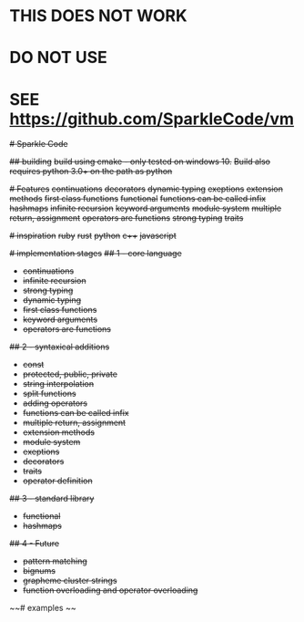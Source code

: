 # THIS DOES NOT WORK
# DO NOT USE
# SEE https://github.com/SparkleCode/vm

~~# Sparkle Code~~

~~## building~~
~~build using cmake - only tested on windows 10.~~
~~Build also requires python 3.0+ on the path as python~~

~~# Features~~
~~continuations~~
~~decorators~~
~~dynamic typing~~
~~exeptions~~
~~extension methods~~
~~first class functions~~
~~functional~~
~~functions can be called infix~~
~~hashmaps~~
~~infinite recursion~~
~~keyword arguments~~
~~module system~~
~~multiple return, assignment~~
~~operators are functions~~
~~strong typing~~
~~traits~~

~~# inspiration~~
~~ruby~~
~~rust~~
~~python~~
~~c++~~
~~javascript~~

~~# implementation stages~~
~~## 1 - core language~~
  - ~~continuations~~
  - ~~infinite recursion~~
  - ~~strong typing~~
  - ~~dynamic typing~~
  - ~~first class functions~~
  - ~~keyword arguments~~
  - ~~operators are functions~~

~~## 2 - syntaxical additions~~
  - ~~const~~
  - ~~protected, public, private~~
  - ~~string interpolation~~
  - ~~split functions~~
  - ~~adding operators~~
  - ~~functions can be called infix~~
  - ~~multiple return, assignment~~
  - ~~extension methods~~
  - ~~module system~~
  - ~~exeptions~~
  - ~~decorators~~
  - ~~traits~~
  - ~~operator definition~~

~~## 3 - standard library~~
  - ~~functional~~
  - ~~hashmaps~~

~~## 4 - Future~~
  - ~~pattern matching~~
  - ~~bignums~~
  - ~~grapheme cluster strings~~
  - ~~function overloading and operator overloading~~

~~# examples ~~

<!--
```
print("hello, world");

let x = fn(hello = "world") {  //assign x to un-named lambda, set default value of hello to world
  print("hello, ${hello}");
};

let x = fn loop(n) { //assign x to named lambda, for recursion, name not accessable outside function
  if n > 1 then {
    loop(n - 1);
  }
  print(n);
}

[1,2,3].reduce(\+,0); //operator as function

namespace funcs {
  fn hi(name) {
    print(name);
  };
}
funcs.hi("Bob");

fn run(code) {
  code();
}
run {  // block after function name adds block as last argument to function, if only block parents not required
  print("hi");
}

fn run2(arg,code){
  code(arg);
}
run2(5) { |arg| // block takes input
  print(arg);
}
run2(5,fn(arg) { // equivalent to above, blocks are just shorter and look better, only for use as argument
  print(arg); 
});
times(2) { |i| }

function i(cond, block, |e|, block2) { // |e| in function definiton defines keyword, not argument
  if cond then { block() } else { block2() };
}
i(5 == 6){

} e {

}

while(true) {

}
repeat(5) { |i|
  //1,2,3,4,5
}
repeat(5,2,-1) { |i|
  //5,4,3,2
}

@infix(2) // precidence 2
fn add(a, b) { 
  return a + b;
}
5 add 6;

@prefix(2)
fn not(a) { // cannot use multi part function
  return !a;
}
not true;

@mixfix(3,2) // 3 args, mixfix ignores function name, uses function keyword
fn ife(a,|?|,b,|:|,c){
  if a then { return b } else { return c }
}
5==6 ? 5 : 6;

let const x = 5; // read only

// all types inherit from object
type x {
  let x = 5;  // private by default
  let private x = 5; // only accessable from inside type
  let public x = 5;  // accessable outside and inside type
  let protected x = 5; // accessable inside and by extended type
  let private const x = 5;
  let public const x = 5;
  let protected const x = 5;
  impl iterable { //type x implements iterable trait, block after function call is passed as last arg
    fn next(self, super) { ... }
  };
  constructor(self,super) { // run when type created

  }
  fn x(self, super) { ... } // not in any trait
}
type y extends x {
  constructor(self,super) { // running super initialises x
    // self and super are always passed as first two aruments to function inside type
    
  }
}

x::iterable.next() //next from iterable trait
x.next() //next from any trait or not in a trait

trait iterable {  // like interface in java
  fn next() {}; // iterable types require next method
}

extend type x with {}; //add methods to type x
extend trait iterable with {}; //add methods to any type with trait iterable


export(x,y); //export x and y from file as namespace
let fs = import('fs'); //get exported namespace from module

throw "ERROR";

try {

} catch {

};

let x = fn(text,sep = " ") {
  ...
};

x(sep = ":", text = "hi"); //keyword arguments

let x = Hash();
x.Add("5","6");

/*
  async calls can use continuations to avoid callbacks
*/
let x = fetch("https://example.com");
if(x.Errored) ...
x.Data ...

{

} //blocks for scope, let is block scoped

let x = fn {
  return 5, 6;  //return 2 values
}
let y = x(); // y is array
let a, b = x(); // a is 5, b is 6
a, b = b, a // swap values - a and b already defined so let is not needed
```
-->
